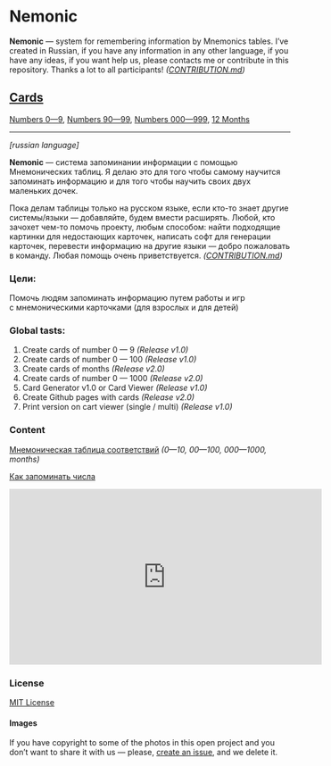 # Nemonic

**Nemonic**&nbsp;&mdash; system for remembering information by&nbsp;Mnemonics tables. I&rsquo;ve created in&nbsp;Russian, if&nbsp;you have any information in&nbsp;any other language, if you have any ideas, if&nbsp;you want help&nbsp;us, please contacts me&nbsp;or&nbsp;contribute in&nbsp;this repository. Thanks a&nbsp;lot to&nbsp;all participants! _([CONTRIBUTION.md](/CONTRIBUTION.md))_

## [Cards](./cards/)
[Numbers 0&mdash;9](./cards/10/), [Numbers 90&mdash;99](./cards/100/), [Numbers 000&mdash;999](./cards/1000/), [12 Months](./cards/months/)

<hr>

_[russian language]_

**Nemonic**&nbsp;&mdash; система запоминании информации с&nbsp;помощью Мнемонических таблиц. Я&nbsp;делаю это для того чтобы самому научится запоминать информацию и&nbsp;для того чтобы научить своих двух маленьких дочек.

Пока делам таблицы только на&nbsp;русском языке, если кто-то знает другие системы/языки&nbsp;&mdash; добавляйте, будем вмести расширять.
Любой, кто зачохет чем-то помочь проекту, любым способом: найти подходящие картинки для недостающих карточек, написать софт для генерации карточек, перевести информацию на&nbsp;другие языки&nbsp;&mdash; добро пожаловать в&nbsp;команду.
Любая помощь очень приветствуется. _([CONTRIBUTION.md](/CONTRIBUTION.md))_

### Цели:
Помочь людям запоминать информацию путем работы и&nbsp;игр с&nbsp;мнемоническими карточками (для взрослых и&nbsp;для детей)

### Global tasts:
1. Create cards of number 0&nbsp;&mdash; 9 _(Release v1.0)_
2. Create cards of number 0&nbsp;&mdash; 100 _(Release v1.0)_
3. Create cards of months _(Release v2.0)_
3. Create cards of number 0&nbsp;&mdash; 1000 _(Release v2.0)_
4. Card Generator v1.0 or Card Viewer _(Release v1.0)_
5. Create Github pages with cards _(Release v2.0)_
6. Print version on cart viewer (single&nbsp;/ multi) _(Release v1.0)_

### Content
[Мнемоническая таблица соответствий](https://temich.in.ua/apps/memory/) _(0&mdash;10, 00&mdash;100, 000&mdash;1000, months)_

[Как запоминать числа](https://zapomnivse.com/stati/zapominenie-informacii/kak-zapominat-chisla.html)

<iframe width="560" height="315" src="https://www.youtube.com/embed/lhrLF-51lD0" frameborder="0" allow="autoplay; encrypted-media" allowfullscreen></iframe>

### License
[MIT License](/LICENSE)

#### Images

If&nbsp;you have copyright to&nbsp;some of&nbsp;the photos in&nbsp;this open project and you don&rsquo;t want to&nbsp;share it&nbsp;with&nbsp;us&nbsp;&mdash; please, [create an&nbsp;issue](https://github.com/sharkich/nemonic/issues/new), and we&nbsp;delete&nbsp;it.